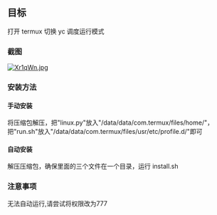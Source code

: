 ## 目标

打开 termux 切换 yc 调度运行模式

### 截图

[![Xr1qWn.jpg](https://s1.ax1x.com/2022/06/08/Xr1qWn.jpg)](https://imgtu.com/i/Xr1qWn)

### 安装方法

#### 手动安装

将压缩包解压，把"linux.py"放入"/data/data/com.termux/files/home/"，把"run.sh"放入"/data/data/com.termux/files/usr/etc/profile.d/"即可

#### 自动安装

解压压缩包，确保里面的三个文件在一个目录，运行 install.sh

### 注意事项
无法自动运行,请尝试将权限改为777
